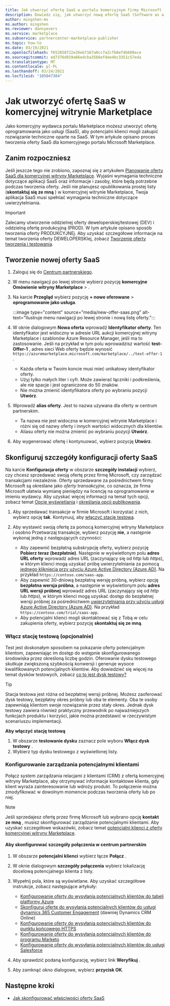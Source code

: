 ```yaml
---
title: Jak utworzyć ofertę SaaS w portalu komercyjnym firmy Microsoft
description: Dowiedz się, jak utworzyć nową ofertę SaaS (Software as a Service) w celu uzyskania listy lub sprzedaży w Microsoft AppSource, witrynie Azure Marketplace lub za pośrednictwem programu Cloud Solution Provider (CSP) przy użyciu portalu komercyjnej witryny Marketplace w witrynie Microsoft Partner Center.
author: mingshen-ms
ms.author: mingshen
ms.reviewer: dannyevers
ms.service: marketplace
ms.subservice: partnercenter-marketplace-publisher
ms.topic: how-to
ms.date: 03/19/2021
ms.openlocfilehash: f652858f22e26eb7167a0cc7a2cfb8ef4b600ace
ms.sourcegitcommit: ed7376d919a66edcba3566efdee4bc3351c57eda
ms.translationtype: MT
ms.contentlocale: pl-PL
ms.lasthandoff: 03/24/2021
ms.locfileid: "105047304"
---
```

# <a name="how-to-create-a-saas-offer-in-the-commercial-marketplace"></a>Jak utworzyć ofertę SaaS w komercyjnej witrynie Marketplace

Jako komercyjny wydawca portalu Marketplace możesz utworzyć ofertę oprogramowania jako usługi (SaaS), aby potencjalni klienci mogli zakupić rozwiązanie techniczne oparte na SaaS. W tym artykule opisano proces tworzenia oferty SaaS dla komercyjnego portalu Microsoft Marketplace.

## <a name="before-you-begin"></a>Zanim rozpoczniesz

Jeśli jeszcze tego nie zrobiono, zapoznaj się z artykułem [Planowanie oferty SaaS dla komercyjnej witryny Marketplace](plan-saas-offer.md). Wyjaśni wymagania techniczne dotyczące aplikacji SaaS oraz informacje i zasoby, które będą potrzebne podczas tworzenia oferty. Jeśli nie planujesz opublikowania prostej listy (**skontaktuj się ze mną** ) w komercyjnej witrynie Marketplace, Twoja aplikacja SaaS musi spełniać wymagania techniczne dotyczące uwierzytelniania.

> [!IMPORTANT]
> Zalecamy utworzenie oddzielnej oferty deweloperskiej/testowej (DEV) i oddzielną ofertę produkcyjną (PROD). W tym artykule opisano sposób tworzenia oferty PRODUKCYJNEj. Aby uzyskać szczegółowe informacje na temat tworzenia oferty DEWELOPERSKIej, zobacz [Tworzenie oferty tworzenia i testowania](create-saas-dev-test-offer.md).

## <a name="create-a-new-saas-offer"></a>Tworzenie nowej oferty SaaS

1. Zaloguj się do [Centrum partnerskiego](https://partner.microsoft.com/dashboard/home).
1. W menu nawigacji po lewej stronie wybierz pozycję **komercyjne Omówienie witryny Marketplace**  >  .
1. Na karcie **Przegląd** wybierz pozycję **+ nowe oferowane**  >  **oprogramowanie jako usługa**.

   :::image type="content" source="media/new-offer-saas.png" alt-text="Ilustruje menu nawigacji po lewej stronie i nową listę oferty.":::

1. W oknie dialogowym **Nowa oferta** wprowadź **Identyfikator oferty**. Ten identyfikator jest widoczny w adresie URL aukcji komercyjnej witryny Marketplace i szablonów Azure Resource Manager, jeśli ma to zastosowanie. Jeśli na przykład w tym polu wprowadzisz wartość **test-Offer-1** , adres sieci Web oferty będzie wynosić `https://azuremarketplace.microsoft.com/marketplace/../test-offer-1` .
   + Każda oferta w Twoim koncie musi mieć unikatowy identyfikator oferty.
   + Użyj tylko małych liter i cyfr. Może zawierać łączniki i podkreślenia, ale nie spacje i jest ograniczone do 50 znaków.
   + Nie można zmienić identyfikatora oferty po wybraniu pozycji **Utwórz**.

1. Wprowadź **alias oferty**. Jest to nazwa używana dla oferty w centrum partnerskim.

   + Ta nazwa nie jest widoczna w komercyjnej witrynie Marketplace i różni się od nazwy oferty i innych wartości widocznych dla klientów.
   + Aliasu oferty nie można zmienić po wybraniu pozycji **Utwórz**.
1. Aby wygenerować ofertę i kontynuować, wybierz pozycję **Utwórz**.

## <a name="configure-your-saas-offer-setup-details"></a>Skonfiguruj szczegóły konfiguracji oferty SaaS

Na karcie **Konfiguracja oferty** w obszarze **szczegóły instalacji** wybierz, czy chcesz sprzedawać swoją ofertę przez firmę Microsoft, czy zarządzać transakcjami niezależnie. Oferty sprzedawane za pośrednictwem firmy Microsoft są określane jako _oferty transakcyjne_, co oznacza, że firma Microsoft ułatwia wymianę pieniędzy na licencję na oprogramowanie w imieniu wydawcy. Aby uzyskać więcej informacji na temat tych opcji, zobacz temat [Opcje wyświetlania](plan-saas-offer.md#listing-options) i [określania opcji publikowania](determine-your-listing-type.md).

1. Aby sprzedawać transakcje w firmie Microsoft i korzystać z nich, wybierz opcję **tak**. Kontynuuj, aby [włączyć stację testową](#enable-a-test-drive-optional).

1. Aby wystawić swoją ofertę za pomocą komercyjnej witryny Marketplace i osobno Przetwarzaj transakcje, wybierz pozycję **nie**, a następnie wykonaj jedną z następujących czynności:
   + Aby zapewnić bezpłatną subskrypcję oferty, wybierz pozycję **Pobierz teraz (bezpłatnie)**. Następnie w wyświetlonym polu **adres URL oferty** wprowadź adres URL (zaczynający się od *http* lub *https*), w którym klienci mogą uzyskać próbę uwierzytelniania za pomocą [jednego kliknięcia przy użyciu Azure Active Directory (Azure AD)](azure-ad-saas.md). Na przykład `https://contoso.com/saas-app`.
   + Aby zapewnić 30-dniową bezpłatną wersję próbną, wybierz opcję **bezpłatna wersja próbna**, a następnie w wyświetlonym polu **adres URL wersji próbnej** wprowadź adres URL (zaczynający się od *http* lub *https*), w którym klienci mogą uzyskać dostęp do bezpłatnej wersji próbnej za pośrednictwem [uwierzytelniania przy użyciu usługi Azure Active Directory (Azure AD)](azure-ad-saas.md). Na przykład `https://contoso.com/trial/saas-app`.
   + Aby potencjalni klienci mogli skontaktować się z Tobą w celu zakupienia oferty, wybierz pozycję **skontaktuj się ze mną**.

### <a name="enable-a-test-drive-optional"></a>Włącz stację testową (opcjonalnie)

Test jest doskonałym sposobem na pokazanie oferty potencjalnym klientom, zapewniając im dostęp do wstępnie skonfigurowanego środowiska przez określoną liczbę godzin. Oferowanie dysku testowego skutkuje zwiększoną szybkością konwersji i generuje wysoce kwalifikowanych potencjalnych klientów. Aby dowiedzieć się więcej na temat dysków testowych, zobacz [co to jest dysk testowy?](./what-is-test-drive.md)

> [!TIP]
> Stacja testowa jest różna od bezpłatnej wersji próbnej. Możesz zaoferować dysk testowy, bezpłatny okres próbny lub oba te elementy. Oba te osoby zapewniają klientom swoje rozwiązanie przez stały okres. Jednak dysk testowy zawiera również praktyczny przewodnik po najważniejszych funkcjach produktu i korzyści, jakie można przedstawić w rzeczywistym scenariuszu implementacji.

**Aby włączyć stację testową**
1.  W obszarze **testowanie dysku** zaznacz pole wyboru **Włącz dysk testowy** .
1.  Wybierz typ dysku testowego z wyświetlonej listy.

### <a name="configure-lead-management"></a>Konfigurowanie zarządzania potencjalnymi klientami

Połącz system zarządzania relacjami z klientami (CRM) z ofertą komercyjnej witryny Marketplace, aby otrzymywać informacje kontaktowe klienta, gdy klient wyraża zainteresowanie lub wdroży produkt. To połączenie można zmodyfikować w dowolnym momencie podczas tworzenia oferty lub po niej.

> [!NOTE]
> Jeśli sprzedajesz ofertę przez firmę Microsoft lub wybrano opcję **kontakt ze mną** , musisz skonfigurować zarządzanie potencjalnymi klientami. Aby uzyskać szczegółowe wskazówki, zobacz temat [potencjalni klienci z oferty komercyjnej witryny Marketplace](partner-center-portal/commercial-marketplace-get-customer-leads.md).

#### <a name="to-configure-the-connection-details-in-partner-center"></a>Aby skonfigurować szczegóły połączenia w centrum partnerskim

1.  W obszarze **potencjalni klienci** wybierz łącze **Połącz** .
1. W oknie dialogowym **szczegóły połączenia** wybierz lokalizację docelową potencjalnego klienta z listy.
1. Wypełnij pola, które są wyświetlane. Aby uzyskać szczegółowe instrukcje, zobacz następujące artykuły:

   - [Konfigurowanie oferty do wysyłania potencjalnych klientów do tabeli platformy Azure](./partner-center-portal/commercial-marketplace-lead-management-instructions-azure-table.md#configure-your-offer-to-send-leads-to-the-azure-table)
   - [Skonfiguruj ofertę do wysyłania potencjalnych klientów do usługi dynamics 365 Customer Engagement](./partner-center-portal/commercial-marketplace-lead-management-instructions-dynamics.md#configure-your-offer-to-send-leads-to-dynamics-365-customer-engagement) (dawniej Dynamics CRM Online)
   - [Konfigurowanie oferty do wysyłania potencjalnych klientów do punktu końcowego HTTPS](./partner-center-portal/commercial-marketplace-lead-management-instructions-https.md#configure-your-offer-to-send-leads-to-the-https-endpoint)
   - [Konfigurowanie oferty do wysyłania potencjalnych klientów do programu Marketo](./partner-center-portal/commercial-marketplace-lead-management-instructions-marketo.md#configure-your-offer-to-send-leads-to-marketo)
   - [Konfigurowanie oferty do wysyłania potencjalnych klientów do usługi Salesforce](./partner-center-portal/commercial-marketplace-lead-management-instructions-salesforce.md#configure-your-offer-to-send-leads-to-salesforce)

1. Aby sprawdzić podaną konfigurację, wybierz link **Weryfikuj** .
1. Aby zamknąć okno dialogowe, wybierz **przycisk OK**.

## <a name="next-steps"></a>Następne kroki

- [Jak skonfigurować właściwości oferty SaaS](create-new-saas-offer-properties.md)